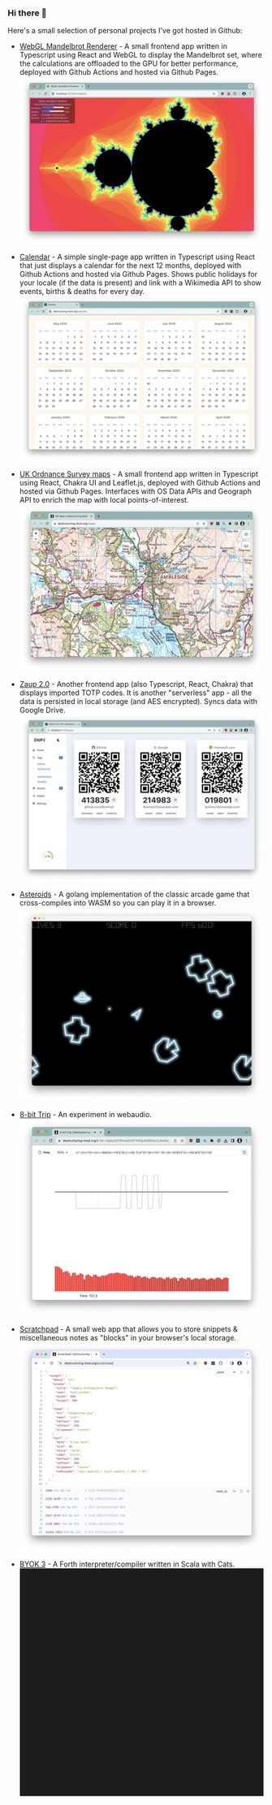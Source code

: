 ### Hi there 👋

Here's a small selection of personal projects I've got hosted in Github:

* [WebGL Mandelbrot Renderer](https://github.com/rm-hull/mandelbrot) - A small frontend app written in Typescript
  using React and WebGL to display the Mandelbrot set, where the calculations are offloaded to the GPU for better
  performance, deployed with Github Actions and hosted via Github Pages. 
  ![screenshot](https://github.com/rm-hull/mandelbrot/blob/main/doc/screenshot.webp?raw=true)

* [Calendar](https://github.com/rm-hull/calendar) - A simple single-page app written in Typescript using React that
  just displays a calendar for the next 12 months, deployed with Github Actions and hosted via Github Pages. Shows
  public holidays for your locale (if the data is present) and link  with a Wikimedia API to show events, births &
  deaths for every day.
  ![screenshot](https://github.com/rm-hull/calendar/blob/main/doc/screenshot.webp?raw=true)

* [UK Ordnance Survey maps](https://github.com/rm-hull/maps) - A small frontend app written in Typescript
  using React, Chakra UI and Leaflet.js, deployed with Github Actions and hosted via Github Pages. Interfaces
  with OS Data APIs and Geograph API to enrich the map with local points-of-interest. 
  ![maps-leisure](https://github.com/rm-hull/maps/blob/main/doc/screenshots/maps_leisure.webp?raw=true)
  
* [Zaup 2.0](https://github.com/rm-hull/zaup2) - Another frontend app (also Typescript, React, Chakra) that
  displays imported TOTP codes. It is another "serverless" app - all the data is persisted in local storage
  (and AES encrypted). Syncs data with Google Drive.
  ![screenshot](https://github.com/rm-hull/zaup2/blob/main/doc/screenshots/main.webp?raw=true)

* [Asteroids](https://github.com/rm-hull/asteroids) - A golang implementation of the classic arcade game that
  cross-compiles into WASM so you can play it in a browser.
  ![screenshot](https://github.com/rm-hull/asteroids/blob/main/screenshot.png?raw=true)

* [8-bit Trip](https://github.com/rm-hull/8-bit-trip) - An experiment in webaudio.
  ![web-app](https://github.com/rm-hull/8-bit-trip/blob/main/doc/screenshot/web_app.png?raw=true)

* [Scratchpad](https://github.com/rm-hull/scratchpad) -  A small web app that allows you to store snippets &
  miscellaneous notes as "blocks" in your browser's local storage.
  ![web-app](https://raw.githubusercontent.com/rm-hull/scratchpad/refs/heads/main/doc/screenshots/main.webp)
  
* [BYOK 3](https://github.com/rm-hull/byok3) - A Forth interpreter/compiler written in Scala with Cats.
  ![screencast](https://raw.githubusercontent.com/rm-hull/byok3/master/screencast.svg)

<!--
**rm-hull/rm-hull** is a ✨ _special_ ✨ repository because its `README.md` (this file) appears on your GitHub profile.

Here are some ideas to get you started:

- 🔭 I’m currently working on ...
- 🌱 I’m currently learning ...
- 👯 I’m looking to collaborate on ...
- 🤔 I’m looking for help with ...
- 💬 Ask me about ...
- 📫 How to reach me: ...
- 😄 Pronouns: ...
- ⚡ Fun fact: ...
-->
